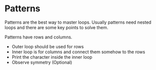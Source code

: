 # Patterns

Patterns are the best way to master loops. Usually patterns need nested loops and there are some key points to solve them.

Patterns have rows and columns.

- Outer loop should be used for rows
- Inner loop is for columns and connect them somehow to the rows
- Print the character inside the inner loop
- Observe symmetry (Optional)